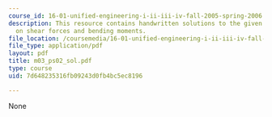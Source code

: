 ```yaml
---
course_id: 16-01-unified-engineering-i-ii-iii-iv-fall-2005-spring-2006
description: This resource contains handwritten solutions to the given problem set
  on shear forces and bending moments.
file_location: /coursemedia/16-01-unified-engineering-i-ii-iii-iv-fall-2005-spring-2006/7d648235316fb09243d0fb4bc5ec8196_m03_ps02_sol.pdf
file_type: application/pdf
layout: pdf
title: m03_ps02_sol.pdf
type: course
uid: 7d648235316fb09243d0fb4bc5ec8196

---
```

None